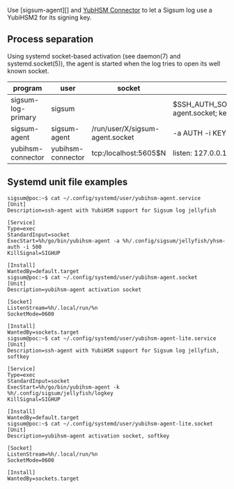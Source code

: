 Use [sigsum-agent][] and [YubHSM Connector][] to let a Sigsum log use
a YubiHSM2 for its signing key.

## Process separation

Using systemd socket-based activation (see daemon(7) and
systemd.socket(5)), the agent is started when the log tries to open
its well known socket.

| program            | user              | socket                          | config                                                              |
|--------------------|-------------------|---------------------------------|---------------------------------------------------------------------|
| sigsum-log-primary | sigsum            |                                 | $SSH_AUTH_SOCK=/run/user/X/sigsum-agent.socket; key-file=logkey.pub |
| sigsum-agent       | sigsum-agent      | /run/user/X/sigsum-agent.socket | -a AUTH -i KEYID -c localhost:5605$N                                |
| yubihsm-connector  | yubihsm-connector | tcp:/localhost:5605$N           | listen: 127.0.0.1:5605$N                                            |

## Systemd unit file examples
```
sigsum@poc:~$ cat ~/.config/systemd/user/yubihsm-agent.service
[Unit]
Description=ssh-agent with YubiHSM support for Sigsum log jellyfish

[Service]
Type=exec
StandardInput=socket
ExecStart=%h/go/bin/yubihsm-agent -a %h/.config/sigsum/jellyfish/yhsm-auth -i 500
KillSignal=SIGHUP

[Install]
WantedBy=default.target
sigsum@poc:~$ cat ~/.config/systemd/user/yubihsm-agent.socket
[Unit]
Description=yubihsm-agent activation socket

[Socket]
ListenStream=%h/.local/run/%n
SocketMode=0600

[Install]
WantedBy=sockets.target
sigsum@poc:~$ cat ~/.config/systemd/user/yubihsm-agent-lite.service
[Unit]
Description=ssh-agent with YubiHSM support for Sigsum log jellyfish, softkey

[Service]
Type=exec
StandardInput=socket
ExecStart=%h/go/bin/yubihsm-agent -k %h/.config/sigsum/jellyfish/logkey
KillSignal=SIGHUP

[Install]
WantedBy=default.target
sigsum@poc:~$ cat ~/.config/systemd/user/yubihsm-agent-lite.socket
[Unit]
Description=yubihsm-agent activation socket, softkey

[Socket]
ListenStream=%h/.local/run/%n
SocketMode=0600

[Install]
WantedBy=sockets.target
```

[sigsum-keymgmt]: https://git.glasklar.is/sigsum/core/key-mgmt
[YubHSM Connector]: https://developers.yubico.com/yubihsm-connector/

